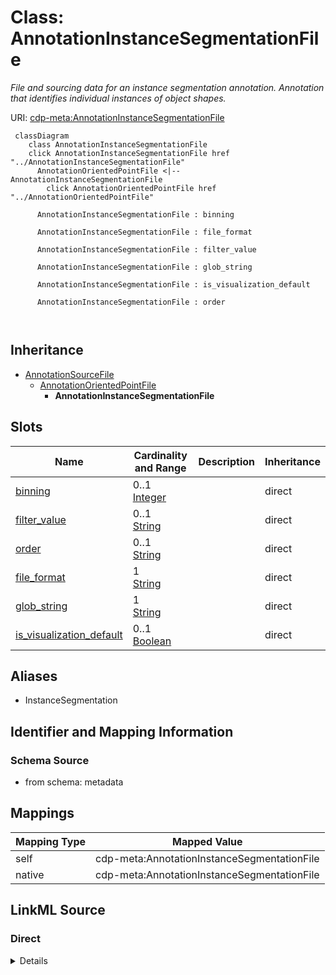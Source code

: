 

# Class: AnnotationInstanceSegmentationFile


_File and sourcing data for an instance segmentation annotation. Annotation that identifies individual instances of object shapes._





URI: [cdp-meta:AnnotationInstanceSegmentationFile](metadataAnnotationInstanceSegmentationFile)






```mermaid
 classDiagram
    class AnnotationInstanceSegmentationFile
    click AnnotationInstanceSegmentationFile href "../AnnotationInstanceSegmentationFile"
      AnnotationOrientedPointFile <|-- AnnotationInstanceSegmentationFile
        click AnnotationOrientedPointFile href "../AnnotationOrientedPointFile"
      
      AnnotationInstanceSegmentationFile : binning
        
      AnnotationInstanceSegmentationFile : file_format
        
      AnnotationInstanceSegmentationFile : filter_value
        
      AnnotationInstanceSegmentationFile : glob_string
        
      AnnotationInstanceSegmentationFile : is_visualization_default
        
      AnnotationInstanceSegmentationFile : order
        
      
```





## Inheritance
* [AnnotationSourceFile](AnnotationSourceFile.md)
    * [AnnotationOrientedPointFile](AnnotationOrientedPointFile.md)
        * **AnnotationInstanceSegmentationFile**



## Slots

| Name | Cardinality and Range | Description | Inheritance |
| ---  | --- | --- | --- |
| [binning](binning.md) | 0..1 <br/> [Integer](Integer.md) |  | direct |
| [filter_value](filter_value.md) | 0..1 <br/> [String](String.md) |  | direct |
| [order](order.md) | 0..1 <br/> [String](String.md) |  | direct |
| [file_format](file_format.md) | 1 <br/> [String](String.md) |  | direct |
| [glob_string](glob_string.md) | 1 <br/> [String](String.md) |  | direct |
| [is_visualization_default](is_visualization_default.md) | 0..1 <br/> [Boolean](Boolean.md) |  | direct |







## Aliases


* InstanceSegmentation



## Identifier and Mapping Information







### Schema Source


* from schema: metadata





## Mappings

| Mapping Type | Mapped Value |
| ---  | ---  |
| self | cdp-meta:AnnotationInstanceSegmentationFile |
| native | cdp-meta:AnnotationInstanceSegmentationFile |





## LinkML Source

<!-- TODO: investigate https://stackoverflow.com/questions/37606292/how-to-create-tabbed-code-blocks-in-mkdocs-or-sphinx -->

### Direct

<details>
```yaml
name: AnnotationInstanceSegmentationFile
description: File and sourcing data for an instance segmentation annotation. Annotation
  that identifies individual instances of object shapes.
from_schema: metadata
aliases:
- InstanceSegmentation
is_a: AnnotationOrientedPointFile
attributes:
  binning:
    name: binning
    from_schema: metadata
    exact_mappings:
    - cdp-common:annotation_source_file_binning
    alias: binning
    owner: AnnotationInstanceSegmentationFile
    domain_of:
    - AnnotationOrientedPointFile
    - AnnotationPointFile
    - AnnotationInstanceSegmentationFile
    range: integer
    inlined: true
    inlined_as_list: true
  filter_value:
    name: filter_value
    from_schema: metadata
    exact_mappings:
    - cdp-common:annotation_source_file_filter_value
    alias: filter_value
    owner: AnnotationInstanceSegmentationFile
    domain_of:
    - AnnotationOrientedPointFile
    - AnnotationInstanceSegmentationFile
    range: string
    inlined: true
    inlined_as_list: true
  order:
    name: order
    from_schema: metadata
    exact_mappings:
    - cdp-common:annotation_source_file_order
    alias: order
    owner: AnnotationInstanceSegmentationFile
    domain_of:
    - AnnotationOrientedPointFile
    - AnnotationInstanceSegmentationFile
    range: string
    inlined: true
    inlined_as_list: true
  file_format:
    name: file_format
    from_schema: metadata
    exact_mappings:
    - cdp-common:annotation_source_file_format
    alias: file_format
    owner: AnnotationInstanceSegmentationFile
    domain_of:
    - AnnotationSourceFile
    - AnnotationOrientedPointFile
    - AnnotationInstanceSegmentationFile
    - AnnotationPointFile
    - AnnotationSegmentationMaskFile
    - AnnotationSemanticSegmentationMaskFile
    range: string
    required: true
    inlined: true
    inlined_as_list: true
  glob_string:
    name: glob_string
    from_schema: metadata
    exact_mappings:
    - cdp-common:annotation_source_file_glob_string
    alias: glob_string
    owner: AnnotationInstanceSegmentationFile
    domain_of:
    - AnnotationSourceFile
    - AnnotationOrientedPointFile
    - AnnotationInstanceSegmentationFile
    - AnnotationPointFile
    - AnnotationSegmentationMaskFile
    - AnnotationSemanticSegmentationMaskFile
    range: string
    required: true
    inlined: true
    inlined_as_list: true
  is_visualization_default:
    name: is_visualization_default
    from_schema: metadata
    exact_mappings:
    - cdp-common:annotation_source_file_is_visualization_default
    alias: is_visualization_default
    owner: AnnotationInstanceSegmentationFile
    domain_of:
    - AnnotationSourceFile
    - AnnotationOrientedPointFile
    - AnnotationInstanceSegmentationFile
    - AnnotationPointFile
    - AnnotationSegmentationMaskFile
    - AnnotationSemanticSegmentationMaskFile
    range: boolean
    inlined: true
    inlined_as_list: true

```
</details>

### Induced

<details>
```yaml
name: AnnotationInstanceSegmentationFile
description: File and sourcing data for an instance segmentation annotation. Annotation
  that identifies individual instances of object shapes.
from_schema: metadata
aliases:
- InstanceSegmentation
is_a: AnnotationOrientedPointFile
attributes:
  binning:
    name: binning
    from_schema: metadata
    exact_mappings:
    - cdp-common:annotation_source_file_binning
    alias: binning
    owner: AnnotationInstanceSegmentationFile
    domain_of:
    - AnnotationOrientedPointFile
    - AnnotationPointFile
    - AnnotationInstanceSegmentationFile
    range: integer
    inlined: true
    inlined_as_list: true
  filter_value:
    name: filter_value
    from_schema: metadata
    exact_mappings:
    - cdp-common:annotation_source_file_filter_value
    alias: filter_value
    owner: AnnotationInstanceSegmentationFile
    domain_of:
    - AnnotationOrientedPointFile
    - AnnotationInstanceSegmentationFile
    range: string
    inlined: true
    inlined_as_list: true
  order:
    name: order
    from_schema: metadata
    exact_mappings:
    - cdp-common:annotation_source_file_order
    alias: order
    owner: AnnotationInstanceSegmentationFile
    domain_of:
    - AnnotationOrientedPointFile
    - AnnotationInstanceSegmentationFile
    range: string
    inlined: true
    inlined_as_list: true
  file_format:
    name: file_format
    from_schema: metadata
    exact_mappings:
    - cdp-common:annotation_source_file_format
    alias: file_format
    owner: AnnotationInstanceSegmentationFile
    domain_of:
    - AnnotationSourceFile
    - AnnotationOrientedPointFile
    - AnnotationInstanceSegmentationFile
    - AnnotationPointFile
    - AnnotationSegmentationMaskFile
    - AnnotationSemanticSegmentationMaskFile
    range: string
    required: true
    inlined: true
    inlined_as_list: true
  glob_string:
    name: glob_string
    from_schema: metadata
    exact_mappings:
    - cdp-common:annotation_source_file_glob_string
    alias: glob_string
    owner: AnnotationInstanceSegmentationFile
    domain_of:
    - AnnotationSourceFile
    - AnnotationOrientedPointFile
    - AnnotationInstanceSegmentationFile
    - AnnotationPointFile
    - AnnotationSegmentationMaskFile
    - AnnotationSemanticSegmentationMaskFile
    range: string
    required: true
    inlined: true
    inlined_as_list: true
  is_visualization_default:
    name: is_visualization_default
    from_schema: metadata
    exact_mappings:
    - cdp-common:annotation_source_file_is_visualization_default
    alias: is_visualization_default
    owner: AnnotationInstanceSegmentationFile
    domain_of:
    - AnnotationSourceFile
    - AnnotationOrientedPointFile
    - AnnotationInstanceSegmentationFile
    - AnnotationPointFile
    - AnnotationSegmentationMaskFile
    - AnnotationSemanticSegmentationMaskFile
    range: boolean
    inlined: true
    inlined_as_list: true

```
</details>